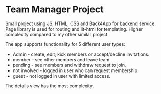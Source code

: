 # Team Manager Project

Small project using JS, HTML, CSS and Back4App for backend service. Page library is used for routing and lit-html for templating.
Higher complexity compared to my other similar project.

The app supports functionality for 5 different user types:
- Admin - create, edit, kick members or accept/decline invitations.
- member - see other members and leave team.
- pending - see members and withdraw request to join.
- not involved - logged in user who can request membership
- guest - not logged in user with limited access.

The details view has the most complexity.
